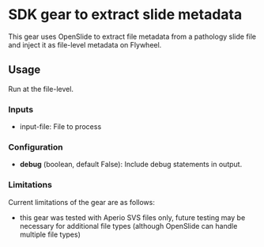 # SDK gear to extract slide metadata

This gear uses OpenSlide to extract file metadata from a pathology slide file and inject it as file-level metadata on Flywheel.

## Usage

Run at the file-level.

### Inputs

* input-file: File to process 

### Configuration

* __debug__ (boolean, default False): Include debug statements in output.

### Limitations

Current limitations of the gear are as follows:

* this gear was tested with Aperio SVS files only, future testing may be necessary for additional file types (although OpenSlide can handle multiple file types)
